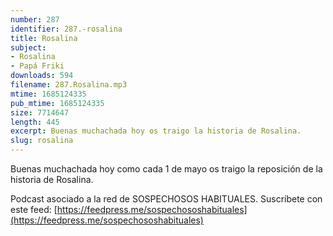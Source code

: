 ```yaml
---
number: 287
identifier: 287.-rosalina
title: Rosalina
subject:
- Rosalina
- Papá Friki
downloads: 594
filename: 287.Rosalina.mp3
mtime: 1685124335
pub_mtime: 1685124335
size: 7714647
length: 445
excerpt: Buenas muchachada hoy os traigo la historia de Rosalina.
slug: rosalina
---
```

Buenas muchachada hoy como cada 1 de mayo os traigo la reposición de la historia de Rosalina.

Podcast asociado a la red de SOSPECHOSOS HABITUALES. Suscríbete con este feed: [https://feedpress.me/sospechososhabituales](https://feedpress.me/sospechososhabituales)